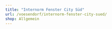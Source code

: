 ```yaml
---
title: "Internorm Fenster City Süd"
url: /voesendorf/internorm-fenster-city-sued/
shop: Allgemein
---
```

